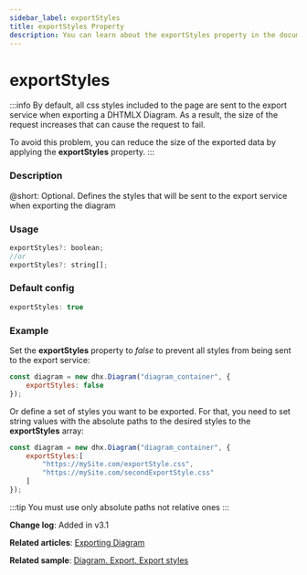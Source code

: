 ```yaml
---
sidebar_label: exportStyles
title: exportStyles Property
description: You can learn about the exportStyles property in the documentation of the DHTMLX JavaScript Diagram library. Browse developer guides and API reference, try out code examples and live demos, and download a free 30-day evaluation version of DHTMLX Diagram.
---
```


# exportStyles

:::info
By default, all css styles included to the page are sent to the export service when exporting a DHTMLX Diagram. As a result, the size of the request increases that can cause the request to fail.

To avoid this problem, you can reduce the size of the exported data by applying the **exportStyles** property.
:::

### Description

@short: Optional. Defines the styles that will be sent to the export service when exporting the diagram

### Usage

~~~js
exportStyles?: boolean;
//or
exportStyles?: string[];
~~~

### Default config

~~~js
exportStyles: true
~~~

### Example

Set the **exportStyles** property to *false* to prevent all styles from being sent to the export service:

~~~js
const diagram = new dhx.Diagram("diagram_container", { 
    exportStyles: false
});
~~~

Or define a set of styles you want to be exported. For that, you need to set string values with the absolute paths to the desired styles to the **exportStyles** array:

~~~js
const diagram = new dhx.Diagram("diagram_container", { 
    exportStyles:[
        "https://mySite.com/exportStyle.css",
        "https://mySite.com/secondExportStyle.css"
    ]
});
~~~

:::tip
You must use only absolute paths not relative ones
:::

**Change log**: Added in v3.1

**Related articles**: [Exporting Diagram](../../../guides/data_export/)

**Related sample**: [Diagram. Export. Export styles](https://snippet.dhtmlx.com/jm8if6nh)
